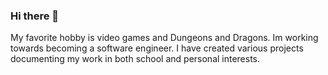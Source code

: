 ### Hi there 👋

My favorite hobby is video games and Dungeons and Dragons. Im working towards becoming a software engineer. I have created various projects documenting my work in both school and personal interests.
